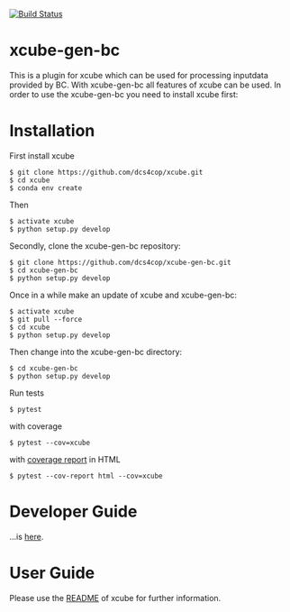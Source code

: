 [![Build Status](https://travis-ci.com/dcs4cop/xcube-gen-bc.svg?branch=master)](https://travis-ci.com/dcs4cop/xcube-gen-bc)


# xcube-gen-bc

This is a plugin for xcube which can be used for processing inputdata provided by BC. 
With xcube-gen-bc all features of xcube can be used. 
In order to use the xcube-gen-bc you need to install xcube first: 

# Installation

First install xcube
    
    $ git clone https://github.com/dcs4cop/xcube.git
    $ cd xcube
    $ conda env create
    
Then
    
    $ activate xcube
    $ python setup.py develop

Secondly, clone the xcube-gen-bc repository:

    $ git clone https://github.com/dcs4cop/xcube-gen-bc.git
    $ cd xcube-gen-bc
    $ python setup.py develop
    
Once in a while make an update of xcube and xcube-gen-bc:
    
    $ activate xcube
    $ git pull --force
    $ cd xcube
    $ python setup.py develop
    
Then change into the xcube-gen-bc directory:

    $ cd xcube-gen-bc
    $ python setup.py develop
    
    
Run tests

    $ pytest
    
with coverage

    $ pytest --cov=xcube

with [coverage report](https://pytest-cov.readthedocs.io/en/latest/reporting.html) in HTML

    $ pytest --cov-report html --cov=xcube

# Developer Guide 

...is [here](https://xcube.readthedocs.io/en/latest/devguide.html).


# User Guide

Please use the [README](https://xcube.readthedocs.io/en/latest/index.html) 
of xcube for further information. 

